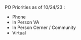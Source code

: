 PO Priorities as of 10/24/23 :
 - Phone
 - In Person VA 
 - In Person Cerner / Community
 - Virtual 
